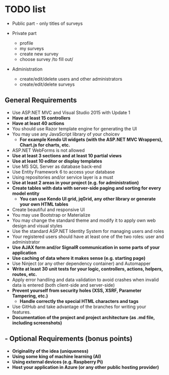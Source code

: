 # TODO list #

* Public part - only titles of surveys


* Private part
	* profile
	* my surveys
	* create new survey
	* choose survey /to fill out/


* Administration
	* create/edit/delete users and other administrators
	* create/edit/delete surveys


## General Requirements ##

- Use ASP.NET MVC and Visual Studio 2015 with Update 1
- **Have at least 15 controllers**
- **Have at least 40 actions**
- You should use Razor template engine for generating the UI
- You may use any JavaScript library of your choicev
	- **For example Kendo UI widgets (with the ASP.NET MVC Wrappers), Chart.js for charts, etc.**
- ASP.NET WebForms is not allowed
- **Use at least 3 sections and at least 10 partial views**
- **Use at least 10 editor or display templates**
- Use MS SQL Server as database back-end
- Use Entity Framework 6 to access your database
- Using repositories and/or service layer is a must
- **Use at least 2 areas in your project (e.g. for administration)**
- **Create tables with data with server-side paging and sorting for every model entity**
	- **You can use Kendo UI grid, jqGrid, any other library or generate your own HTML tables**
- Create beautiful and responsive UI
- You may use Bootstrap or Materialize
- You may change the standard theme and modify it to apply own web design and visual styles
- Use the standard ASP.NET Identity System for managing users and roles
- Your registered users should have at least one of the two roles: user and administrator
- **Use AJAX form and/or SignalR communication in some parts of your application**
- **Use caching of data where it makes sense (e.g. starting page)**
- Use Ninject (or any other dependency container) and Automapper
- **Write at least 30 unit tests for your logic, controllers, actions, helpers, routes, etc.**
- Apply error handling and data validation to avoid crashes when invalid data is entered (both client-side and server-side)
- **Prevent yourself from security holes (XSS, XSRF, Parameter Tampering, etc.)**
	- **Handle correctly the special HTML characters and tags**
- Use GitHub and take advantage of the branches for writing your features.
- **Documentation of the project and project architecture (as .md file, including screenshots)**



## - Optional Requirements (bonus points) ##

- **Originality of the idea (uniqueness)**
- **Using some king of machine learning (AI)**
- **Using external devices (e.g. Raspberry Pi)**
- **Host your application in Azure (or any other public hosting provider)**